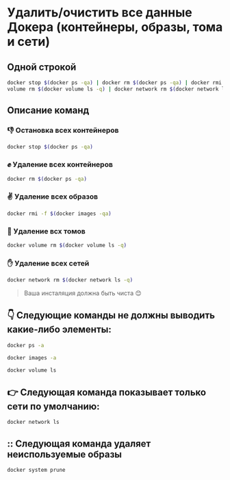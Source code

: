# Удалить/очистить все данные Докера (контейнеры, образы, тома и сети)

## Одной строкой

```bash
docker stop $(docker ps -qa) | docker rm $(docker ps -qa) | docker rmi -f $(docker images -qa) | docker 
volume rm $(docker volume ls -q) | docker network rm $(docker network ls -q)
```
## Описание команд

### :thumbsdown: Остановка всех контейнеров

```bash
docker stop $(docker ps -qa)
```

### :fist: Удаление всех контейнеров

```bash
docker rm $(docker ps -qa)
```

### :v: Удаление всех образов

```bash
docker rmi -f $(docker images -qa)
```

### :wave: Удаление всх томов

```bash
docker volume rm $(docker volume ls -q)
```

### :hand: Удаление всех сетей

```bash
docker network rm $(docker network ls -q)
```

> Ваша инсталяция должна быть чиста :blush:

## :point_down: Следующие команды не должны выводить какие-либо элементы:

```bash
docker ps -a
```

```bash
docker images -a 
```

```bash
docker volume ls
```

## :point_right: Следующая команда показывает только сети по умолчанию:

```bash
docker network ls
```

## :: Следующая команда удаляет неиспользуемые образы

```bash
docker system prune
```
